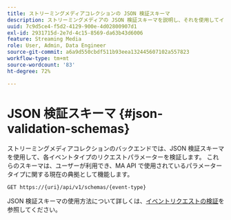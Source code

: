 ```yaml
---
title: ストリーミングメディアコレクションの JSON 検証スキーマ
description: ストリーミングメディアの JSON 検証スキーマを説明し、それを使用してイベントタイプごとに正しいリクエスト本文パラメーターを決定する方法を示します。
uuid: 7c9d5ce4-f5d2-4129-900e-4d02800907d1
exl-id: 2931715d-2e7d-4c15-8569-da63b43d6006
feature: Streaming Media
role: User, Admin, Data Engineer
source-git-commit: a6a9d550cbdf511b93eea132445607102a557823
workflow-type: tm+mt
source-wordcount: '83'
ht-degree: 72%

---
```


# JSON 検証スキーマ {#json-validation-schemas}

ストリーミングメディアコレクションのバックエンドでは、JSON 検証スキーマを使用して、各イベントタイプのリクエストパラメーターを検証します。 これらのスキーマは、ユーザーが利用でき、MA API で使用されているパラメータータイプに関する現在の典拠として機能します。

`GET https://{uri}/api/v1/schemas/{event-type}`

JSON 検証スキーマの使用方法について詳しくは、[イベントリクエストの検証](../mc-api-impl/mc-api-validate-reqs.md)を参照してください。
